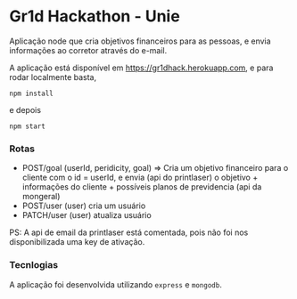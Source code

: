 # Gr1d Hackathon - Unie

Aplicação node que cria objetivos financeiros para as pessoas, e envia informações ao corretor através do e-mail.

A aplicação está disponível em https://gr1dhack.herokuapp.com, e para rodar localmente basta,

`npm install` 

e depois 

`npm start`

### Rotas

* POST/goal (userId, peridicity, goal) => Cria um objetivo financeiro para o cliente com o id = userId, e envia (api do printlaser) o objetivo + informações do cliente + possíveis planos de previdencia (api da mongeral)
* POST/user (user) cria um usuário
* PATCH/user (user) atualiza usuário

PS: A api de email da printlaser está comentada, pois não foi nos disponibilizada uma key de ativação.

### Tecnlogias

A aplicação foi desenvolvida utilizando `express` e `mongodb`.